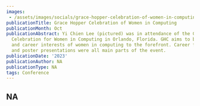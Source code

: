 ```yaml
---
images:   
 - /assets/images/socials/grace-hopper-celebration-of-women-in-computing.png
publicationTitle: Grace Hopper Celebration of Women in Computing
publicationMonth: Oct
publicationAbstract: Yi Chien Lee (pictured) was in attendance of the Grace Hopper
  Celebration for Women in Computing in Orlando, Florida. GHC aims to bring the research
  and career interests of women in computing to the forefront. Career fairs, sessions
  and poster presentations were all main parts of the event.
publicationDate: '2023'
publicationAuthor: NA
publicationType: NA
tags: Conference
---
```


NA
---
